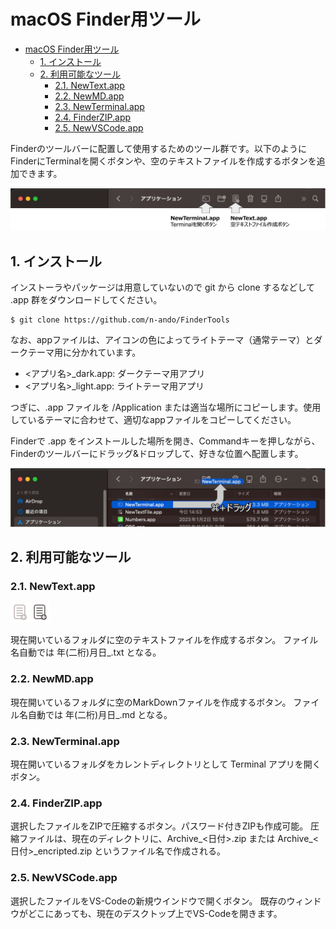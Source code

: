 # macOS Finder用ツール

<!-- TOC -->

- [macOS Finder用ツール](#macos-finder%E7%94%A8%E3%83%84%E3%83%BC%E3%83%AB)
    - [1. インストール](#1-%E3%82%A4%E3%83%B3%E3%82%B9%E3%83%88%E3%83%BC%E3%83%AB)
    - [2. 利用可能なツール](#2-%E5%88%A9%E7%94%A8%E5%8F%AF%E8%83%BD%E3%81%AA%E3%83%84%E3%83%BC%E3%83%AB)
        - [2.1. NewText.app](#21-newtextapp)
        - [2.2. NewMD.app](#22-newmdapp)
        - [2.3. NewTerminal.app](#23-newterminalapp)
        - [2.4. FinderZIP.app](#24-finderzipapp)
        - [2.5. NewVSCode.app](#25-newvscodeapp)

<!-- /TOC -->

Finderのツールバーに配置して使用するためのツール群です。以下のようにFinderにTerminalを開くボタンや、空のテキストファイルを作成するボタンを追加できます。

<img src="https://github.com/n-ando/FinderTools/blob/main/figs/findertool_example.png" width=800>

## 1. インストール

インストーラやパッケージは用意していないので git から clone するなどして .app 群をダウンロードしてください。

```shell
$ git clone https://github.com/n-ando/FinderTools
```

なお、appファイルは、アイコンの色によってライトテーマ（通常テーマ）とダークテーマ用に分かれています。
- <アプリ名>_dark.app: ダークテーマ用アプリ
- <アプリ名>_light.app: ライトテーマ用アプリ

つぎに、.app ファイルを /Application または適当な場所にコピーします。使用しているテーマに合わせて、適切なappファイルをコピーしてください。

Finderで .app をインストールした場所を開き、Commandキーを押しながら、Finderのツールバーにドラッグ&ドロップして、好きな位置へ配置します。

<img src="https://github.com/n-ando/FinderTools/blob/main/figs/command_drug.png" width=800>


## 2. 利用可能なツール

### 2.1. NewText.app
<img src="https://github.com/n-ando/FinderTools/blob/main/NewText/icons/icon_512x512@2x_dark.png" width=32><img src="https://github.com/n-ando/FinderTools/blob/main/NewText/icons/icon_512x512@2x_light.png" width=32>

現在開いているフォルダに空のテキストファイルを作成するボタン。
ファイル名自動では 年(二桁)月日_.txt となる。

### 2.2. NewMD.app
現在開いているフォルダに空のMarkDownファイルを作成するボタン。
ファイル名自動では 年(二桁)月日_.md となる。

### 2.3. NewTerminal.app
現在開いているフォルダをカレントディレクトリとして Terminal アプリを開くボタン。

### 2.4. FinderZIP.app
選択したファイルをZIPで圧縮するボタン。パスワード付きZIPも作成可能。
圧縮ファイルは、現在のディレクトリに、Archive_<日付>.zip または Archive_<日付>_encripted.zip というファイル名で作成される。

### 2.5. NewVSCode.app
選択したファイルをVS-Codeの新規ウインドウで開くボタン。
既存のウィンドウがどこにあっても、現在のデスクトップ上でVS-Codeを開きます。

